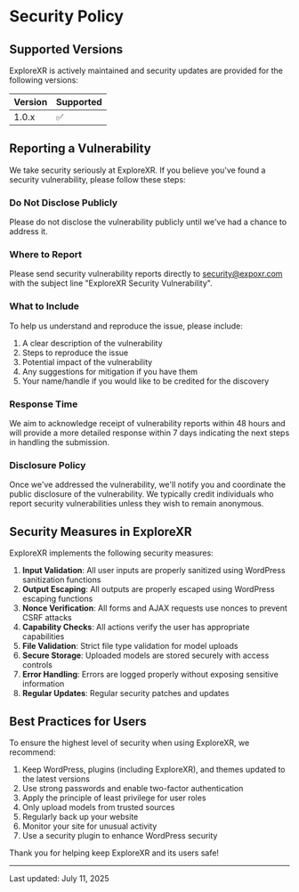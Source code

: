 # Security Policy

## Supported Versions

ExploreXR is actively maintained and security updates are provided for the following versions:

| Version | Supported          |
| ------- | ------------------ |
| 1.0.x   | :white_check_mark: |

## Reporting a Vulnerability

We take security seriously at ExploreXR. If you believe you've found a security vulnerability, please follow these steps:

### Do Not Disclose Publicly

Please do not disclose the vulnerability publicly until we've had a chance to address it.

### Where to Report

Please send security vulnerability reports directly to security@expoxr.com with the subject line "ExploreXR Security Vulnerability".

### What to Include

To help us understand and reproduce the issue, please include:

1. A clear description of the vulnerability
2. Steps to reproduce the issue
3. Potential impact of the vulnerability
4. Any suggestions for mitigation if you have them
5. Your name/handle if you would like to be credited for the discovery

### Response Time

We aim to acknowledge receipt of vulnerability reports within 48 hours and will provide a more detailed response within 7 days indicating the next steps in handling the submission.

### Disclosure Policy

Once we've addressed the vulnerability, we'll notify you and coordinate the public disclosure of the vulnerability. We typically credit individuals who report security vulnerabilities unless they wish to remain anonymous.

## Security Measures in ExploreXR

ExploreXR implements the following security measures:

1. **Input Validation**: All user inputs are properly sanitized using WordPress sanitization functions
2. **Output Escaping**: All outputs are properly escaped using WordPress escaping functions
3. **Nonce Verification**: All forms and AJAX requests use nonces to prevent CSRF attacks
4. **Capability Checks**: All actions verify the user has appropriate capabilities
5. **File Validation**: Strict file type validation for model uploads
6. **Secure Storage**: Uploaded models are stored securely with access controls
7. **Error Handling**: Errors are logged properly without exposing sensitive information
8. **Regular Updates**: Regular security patches and updates

## Best Practices for Users

To ensure the highest level of security when using ExploreXR, we recommend:

1. Keep WordPress, plugins (including ExploreXR), and themes updated to the latest versions
2. Use strong passwords and enable two-factor authentication
3. Apply the principle of least privilege for user roles
4. Only upload models from trusted sources
5. Regularly back up your website
6. Monitor your site for unusual activity
7. Use a security plugin to enhance WordPress security

Thank you for helping keep ExploreXR and its users safe!

---

Last updated: July 11, 2025
